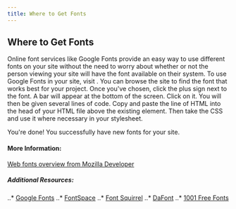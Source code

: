 ```yaml
---
title: Where to Get Fonts
---
```

## Where to Get Fonts

<!-- The article goes here, in GitHub-flavored Markdown. Feel free to add YouTube videos, images, and CodePen/JSBin embeds  -->
Online font services like Google Fonts provide an easy way to use different fonts on your site without the need to worry about whether or not the person viewing your site will have the font available on their system. To use Google Fonts in your site, visit <a href="https://fonts.google.com/"></a>. You can browse the site to find the font that works best for your project. Once you've chosen, click the plus sign next to the font. A bar will appear at the bottom of the screen. Click on it. You will then be given several lines of code. Copy and paste the line of HTML into the head of your HTML file above the existing <link> element. Then take the CSS and use it where necessary in your stylesheet. 

You're done! You successfully have new fonts for your site.

#### More Information:
<!-- Please add any articles you think might be helpful to read before writing the article -->
<a href="https://developer.mozilla.org/en-US/docs/Learn/CSS/Styling_text/Web_fonts">Web fonts overview from Mozilla Developer</a>

##### Additional Resources:
..* <a href="http://fonts.google.com">Google Fonts</a>
..* <a href="http://www.fontspace.com">FontSpace</a>
..* <a href="http://fontsquirrel.com">Font Squirrel</a>
..* <a href="http://www.dafont.com">DaFont</a>
..* <a href="http://www.1001freefonts.com">1001 Free Fonts</a>
